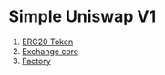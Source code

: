 # Simple Uniswap V1

1. [ERC20 Token](./contracts/Token.sol)
2. [Exchange core](./contracts/Exchange.sol)
3. [Factory](./contracts/Factory.sol)
